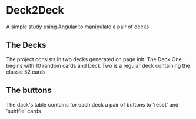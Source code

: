 # Deck2Deck
A simple study using Angular to manipulate a pair of decks

## The Decks
The project consists in two decks generated on page init. 
The Deck One begins with 10 random cards and Deck Two is a regular deck containing the classic 52 cards
## The buttons
The dack's table contains for each deck a pair of buttons to 'reset' and 'suhffle' cards

 

